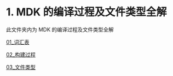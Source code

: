 # 1. MDK 的编译过程及文件类型全解
此文件夹内为 MDK 的编译过程及文件类型全解

[01_词汇表](01_Vocabulary.md)

[02_构建过程](02_BuildProcessExplained.md)

[03_文件类型](03_FileType.md)
